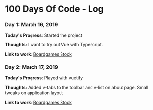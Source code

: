 # 100 Days Of Code - Log

### Day 1: March 16, 2019

**Today's Progress**: Started the project

**Thoughts:** I want to try out Vue with Typescript.

**Link to work:** [Boardgames Stock](https://github.com/cgilmeanu/boardgames-stock)

### Day 2: March 17, 2019

**Today's Progress**: Played with vuetify

**Thoughts:** Added v-tabs to the toolbar and v-list on about page. Small tweaks on application layout

**Link to work:** [Boardgames Stock](https://github.com/cgilmeanu/boardgames-stock)
